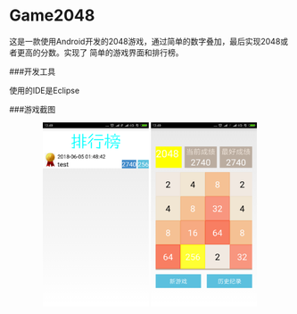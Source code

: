 # Game2048

  这是一款使用Android开发的2048游戏，通过简单的数字叠加，最后实现2048或者更高的分数。实现了
简单的游戏界面和排行榜。

###开发工具

  使用的IDE是Eclipse

###游戏截图

<div align="center">
<img src="Screenshot_1.png" height="330" width="190">

<img src="Screenshot_2.png" height="330" width="190 ">



 </div>



